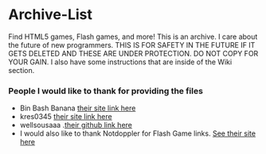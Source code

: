 # Archive-List
Find HTML5 games, Flash games, and more! 
This is an archive. I care about the future of new programmers.  THIS IS FOR SAFETY IN THE FUTURE IF IT GETS DELETED AND THESE ARE UNDER PROTECTION. DO NOT COPY FOR YOUR GAIN. 
I also have some instructions that are inside of the Wiki section.

### People I would like to thank for providing the files
- Bin Bash Banana [their site link here](https://github.com/BinBashBanana)
- kres0345 [their site link here](https://github.com/kres0345)
- wellsousaaa .[their github link here](https://github.com/wellsousaaa)
- I would also like to thank Notdoppler for Flash Game links. [See their site here](https://www.notdoppler.com)
